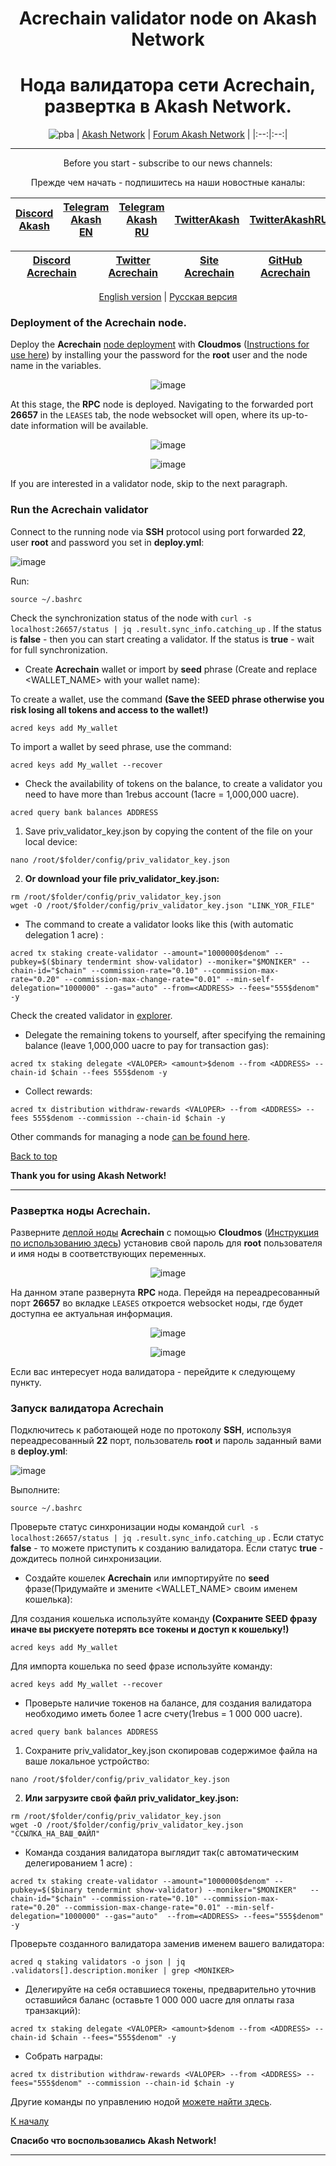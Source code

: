 <div align="center">
  
# Acrechain validator node on Akash Network
# Нода валидатора сети Acrechain, развертка в Akash Network.
  
</div>
  
<div align="center">

![pba](https://user-images.githubusercontent.com/23629420/163564929-166f6a01-a6e2-4412-a4e9-40e54c821f05.png)
| [Akash Network](https://akash.network/) | [Forum Akash Network](https://forum.akash.network/) | 
|:--:|:--:|
___
Before you start - subscribe to our news channels: 

Прежде чем начать - подпишитесь на наши новостные каналы:

| [Discord Akash](https://discord.gg/WR56y8Wt) | [Telegram Akash EN](https://t.me/AkashNW) | [Telegram Akash RU](https://t.me/akash_ru) | [TwitterAkash](https://twitter.com/akashnet_) | [TwitterAkashRU](https://twitter.com/akash_ru) |
|:--:|:--:|:--:|:--:|:--:|

</div>

<div align="center">
  
| [Discord Acrechain](https://www.discord.gg/arable) | [Twitter Acrechain](https://twitter.com/ArableProtocol) | [Site Acrechain](https://arable.finance/) | [GitHub Acrechain](https://github.com/ArableProtocol) |
|:--:|:--:|:--:|:--:|
  
</div>

<div align="center">
  
[English version](https://github.com/Dimokus88/rebus/blob/main/README.md#deployment-of-the-rebus-node) | [Русская версия](https://github.com/Dimokus88/rebus/blob/main/README.md#%D1%80%D0%B0%D0%B7%D0%B2%D0%B5%D1%80%D1%82%D0%BA%D0%B0-%D0%BD%D0%BE%D0%B4%D1%8B-rebus) 
 
</div>

### Deployment of the Acrechain node.

Deploy the **Acrechain** [node deployment](https://github.com/Dimokus88/Acrechain/blob/main/deploy.yml) with **Cloudmos** ([Instructions for use here](https://github.com/Dimokus88/guides/blob/main/Akashlytics/EN-guide.md)) by installing your the password for the **root** user and the node name in the variables.

<div align="center">
  
![image](https://user-images.githubusercontent.com/23629420/182032552-04d768ff-ac90-4592-9d38-2e00e8fb4455.png)
 
</div>

At this stage, the **RPC** node is deployed. Navigating to the forwarded port **26657** in the ```LEASES``` tab, the node websocket will open, where its up-to-date information will be available.

<div align="center">
  
![image](https://user-images.githubusercontent.com/23629420/182032797-70a74454-75dd-4910-8a30-9a88a1715531.png)

![image](https://user-images.githubusercontent.com/23629420/182032818-069eef95-8242-459f-b503-ad8322261482.png)
 
</div>

If you are interested in a validator node, skip to the next paragraph.

### Run the Acrechain validator

Connect to the running node via **SSH** protocol using port forwarded **22**, user **root** and password you set in **deploy.yml**:

![image](https://user-images.githubusercontent.com/23629420/182032966-3fa2ffae-5348-4a2c-a4e8-5d33c57ba320.png)

Run:

```
source ~/.bashrc
```
Check the synchronization status of the node with ```curl -s localhost:26657/status | jq .result.sync_info.catching_up``` . If the status is **false** - then you can start creating a validator. If the status is **true** - wait for full synchronization.

* Create **Acrechain** wallet or import by **seed** phrase (Create and replace <WALLET_NAME> with your wallet name):

To create a wallet, use the command **(Save the SEED phrase otherwise you risk losing all tokens and access to the wallet!)**

```
acred keys add My_wallet
```

To import a wallet by seed phrase, use the command:

```
acred keys add My_wallet --recover
```

* Check the availability of tokens on the balance, to create a validator you need to have more than 1rebus account (1acre = 1,000,000 uacre).

```
acred query bank balances ADDRESS
```
1. Save priv_validator_key.json by copying the content of the file on your local device:

```
nano /root/$folder/config/priv_validator_key.json
```

2. **Or download your file priv_validator_key.json:**

```
rm /root/$folder/config/priv_validator_key.json 
wget -O /root/$folder/config/priv_validator_key.json "LINK_YOR_FILE"
```
  
* The command to create a validator looks like this (with automatic delegation 1 acre) :

```
acred tx staking create-validator --amount="1000000$denom" --pubkey=$($binary tendermint show-validator) --moniker="$MONIKER" --chain-id="$chain" --commission-rate="0.10" --commission-max-rate="0.20" --commission-max-change-rate="0.01" --min-self-delegation="1000000" --gas="auto" --from=<ADDRESS> --fees="555$denom" -y
```

Check the created validator in [explorer](https://rebus.explorers.guru/validators).

* Delegate the remaining tokens to yourself, after specifying the remaining balance (leave 1,000,000 uacre to pay for transaction gas):

```
acred tx staking delegate <VALOPER> <amount>$denom --from <ADDRESS> --chain-id $chain --fees 555$denom -y
```

* Collect rewards:

```
acred tx distribution withdraw-rewards <VALOPER> --from <ADDRESS> --fees 555$denom --commission --chain-id $chain -y
```
Other commands for managing a node [can be found here](https://github.com/Dimokus88/guides/blob/main/Cosmos%20SDK/COMMAND.MD).

[Back to top](https://github.com/Dimokus88/rebus/blob/main/README.md#rebus-validator-node-on-akash-network)

**Thank you for using Akash Network!**
  
___


### Развертка ноды Acrechain.

Разверните [деплой ноды](https://github.com/Dimokus88/Acrechain/blob/main/deploy.yml) **Acrechain** с помощью **Cloudmos**  ([Инструкция по использованию здесь](https://github.com/Dimokus88/guides/blob/main/Akashlytics/RU-guide.md)) установив свой пароль для **root** пользователя и имя ноды в соответствующих переменных.

<div align="center">
  
![image](https://user-images.githubusercontent.com/23629420/182032552-04d768ff-ac90-4592-9d38-2e00e8fb4455.png)
 
</div>

На данном этапе развернута **RPC** нода. Перейдя на переадресованный порт **26657** во вкладке ```LEASES``` откроется websocket ноды, где будет доступна ее актуальная информация.

<div align="center">
  
![image](https://user-images.githubusercontent.com/23629420/182032797-70a74454-75dd-4910-8a30-9a88a1715531.png)

![image](https://user-images.githubusercontent.com/23629420/182032818-069eef95-8242-459f-b503-ad8322261482.png)
 
</div>

Если вас интересует нода валидатора - перейдите к следующему пункту.

### Запуск валидатора Acrechain

Подключитесь к работающей ноде по протоколу **SSH**, используя переадресованный **22** порт, пользователь **root** и пароль заданный вами в **deploy.yml**:

![image](https://user-images.githubusercontent.com/23629420/182032966-3fa2ffae-5348-4a2c-a4e8-5d33c57ba320.png)

Выполните:

```
source ~/.bashrc
```

Проверьте статус синхронизации ноды командой ```curl -s localhost:26657/status | jq .result.sync_info.catching_up``` . Если статус **false** - то можете приступить к созданию валидатора. Если статус **true** - дождитесь полной синхронизации.

* Создайте кошелек **Acrechain** или импортируйте по **seed** фразе(Придумайте и змените <WALLET_NAME> своим именем кошелька):

Для создания кошелька используйте команду **(Сохраните SEED фразу иначе вы рискуете потерять все токены и доступ к кошельку!)**

```
acred keys add My_wallet
```

Для импорта кошелька по seed фразе используйте команду:

```
acred keys add My_wallet --recover
```

* Проверьте наличие токенов на балансе, для создания валидатора необходимо иметь более 1 acre счету(1rebus = 1 000 000 uacre).

```
acred query bank balances ADDRESS
```
  
1. Сохраните priv_validator_key.json скопировав содержимое файла на ваше локальное устройство:

```
nano /root/$folder/config/priv_validator_key.json
```
2. **Или загрузите свой файл priv_validator_key.json:**

```
rm /root/$folder/config/priv_validator_key.json 
wget -O /root/$folder/config/priv_validator_key.json "ССЫЛКА_НА_ВАШ_ФАЙЛ"
``` 
  
* Команда создания валидатора выглядит так(с автоматическим делегированием 1 acre) :

```
acred tx staking create-validator --amount="1000000$denom" --pubkey=$($binary tendermint show-validator) --moniker="$MONIKER"	--chain-id="$chain"	--commission-rate="0.10" --commission-max-rate="0.20" --commission-max-change-rate="0.01" --min-self-delegation="1000000" --gas="auto"	--from=<ADDRESS> --fees="555$denom" -y
```

Проверьте созданного валидатора заменив <MONIKER> именем вашего валидатора:

```
acred q staking validators -o json | jq .validators[].description.moniker | grep <MONIKER>
```

* Делегируйте на себя оставшиеся токены, предварительно уточнив оставшийся баланс (оставьте 1 000 000 uacre для оплаты газа транзакций):

```
acred tx staking delegate <VALOPER> <amount>$denom --from <ADDRESS> --chain-id $chain --fees="555$denom" -y
```

* Собрать награды:

```
acred tx distribution withdraw-rewards <VALOPER> --from <ADDRESS> --fees="555$denom" --commission --chain-id $chain -y
```
Другие команды по управлению нодой [можете найти здесь](https://github.com/Dimokus88/guides/blob/main/Cosmos%20SDK/COMMAND.MD).

[К началу](https://github.com/Dimokus88/Autonomy/blob/main/README.md#rebus-validator-node-on-akash-network)

**Спасибо что воспользовались Akash Network!**
  ___
